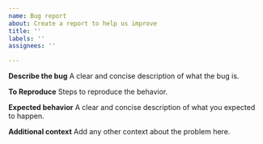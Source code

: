 ```yaml
---
name: Bug report
about: Create a report to help us improve
title: ''
labels: ''
assignees: ''

---
```


<!-- This is given as gidelines. Feel free to remove or add sections to fit your specific issue. But please keep in mind that the more informations we have the easier it will be to fix the issue! -->

**Describe the bug**
A clear and concise description of what the bug is.

**To Reproduce**
Steps to reproduce the behavior.

**Expected behavior**
A clear and concise description of what you expected to happen.

**Additional context**
Add any other context about the problem here.
